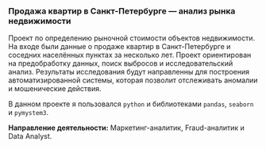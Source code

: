 ### Продажа квартир в Санкт-Петербурге — анализ рынка недвижимости
Проект по определению рыночной стоимости объектов недвижимости. На входе были данные о продаже квартир в Санкт-Петербурге и соседних населённых пунктах за несколько лет. Проект ориентирован на предобработку данных, поиск выбросов и исследовательский анализ. Результаты исследования будут направленны для построения автоматизированной системы, которая позволит отслеживать аномалии и мошенические действия. 

В данном проекте я пользовался `python` и библиотеками `pandas`, `seaborn` и `pymystem3`. 

**Направление деятельности:** Маркетинг-аналитик, Fraud-аналитик и Data Analyst.
